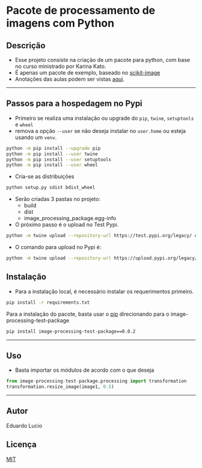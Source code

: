 # Pacote de processamento de imagens com Python

## Descrição
- Esse projeto consiste na criação de um pacote para python, com base no curso ministrado por Karina Kato.
- É apenas um pacote de exemplo, baseado no [scikit-image](https://scikit-image.org)
- Anotações das aulas podem ser vistas [aqui](anotacoes.md).

---

## Passos para a hospedagem no Pypi
- Primeiro se realiza uma instalação ou upgrade do `pip`, `twine`, `setuptools` e `wheel`
- remova a opção `--user` se não deseja instalar no `user.home` ou esteja usando um `venv`.
```bash
python -m pip install --upgrade pip
python -m pip install --user twine
python -m pip install --user setuptools
python -m pip install --user wheel
```
- Cria-se as distribuições
```bash
python setup.py sdist bdist_wheel
```
- Serão criadas 3 pastas no projeto: 
  - build
  - dist
  - image_processing_package.egg-info
- O próximo passo é o upload no Test Pypi.
```bash
python -m twine upload --repository-url https://test.pypi.org/legacy/ dist/*

```
- O comando para upload no Pypi é:
```bash
python -m twine upload --repository-url https://upload.pypi.org/legacy/ dist/*

```
## Instalação
- Para a instalação local, é necessário instalar os requerimentos primeiro.
```bash
pip install -r requirements.txt
 ```

Para a instalação do pacote, basta usar o [pip](https://pip.pypa.io/en/stable/) direcionando para o image-processing-test-package

```bash
pip install image-processing-test-package==0.0.2
```
---
## Uso
- Basta importar os módulos de acordo com o que deseja

```python
from image-processing-test-package.processing import transformation
transformation.resize_image(image1, 0.5)
```
---
## Autor
Eduardo Lucio

## Licença
[MIT](https://choosealicense.com/licenses/mit/)

